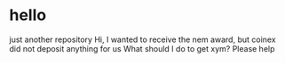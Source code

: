 # hello
just another repository
Hi, I wanted to receive the nem award, but coinex did not deposit anything for us
What should I do to get xym?
 Please help
